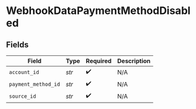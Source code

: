 # WebhookDataPaymentMethodDisabled


## Fields

| Field               | Type                | Required            | Description         |
| ------------------- | ------------------- | ------------------- | ------------------- |
| `account_id`        | *str*               | :heavy_check_mark:  | N/A                 |
| `payment_method_id` | *str*               | :heavy_check_mark:  | N/A                 |
| `source_id`         | *str*               | :heavy_check_mark:  | N/A                 |